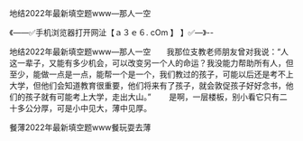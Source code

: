 地结2022年最新填空题www—那人一空

《——✅手机浏览器打开网沚【ａ３ｅ６. cOm 】 】✅—》--

地结2022年最新填空题www—那人一空　　我那位支教老师朋友曾对我说：“人这一辈子，又能有多少机会，可以改变另一个人的命运？我没能力帮助所有人，但至少，能做一点是一点，能帮一个是一个，我们教过的孩子，可能以后还是考不上大学，但他们会知道教育很重要，他们将来有了孩子，就会敦促孩子好好念书，他们的孩子就有可能考上大学，走出大山。”
　　是啊，一层楼板，别小看它只有二十多公分厚，可是小中见大，薄中见厚。





餐薄2022年最新填空题www餐玩耍去薄
